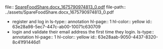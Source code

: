 file:: [SpareFoodShare.docx_1675790974813_0.pdf](../assets/SpareFoodShare.docx_1675790974813_0.pdf)
file-path:: ../assets/SpareFoodShare.docx_1675790974813_0.pdf

- register and log in 
  ls-type:: annotation
  hl-page:: 1
  hl-color:: yellow
  id:: 63e28a98-5ec7-447c-ab00-10071c630709
- login and validate their email address the first time they login.
  ls-type:: annotation
  hl-page:: 1
  hl-color:: yellow
  id:: 63e28aab-9050-4437-8320-8c41f91446d1